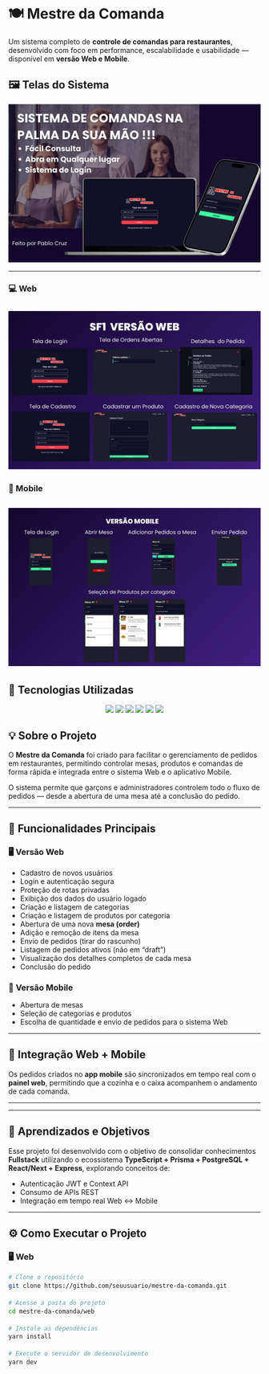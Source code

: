 # 🍽️ Mestre da Comanda

Um sistema completo de **controle de comandas para restaurantes**, desenvolvido com foco em performance, escalabilidade e usabilidade — disponível em **versão Web e Mobile**.



## 🖼️ Telas do Sistema

![Diagrama da arquitetura do sistema](Frontend/src/assets/1.png)

---
### 💻 Web
![Diagrama da arquitetura do sistema](Frontend/src/assets/2.png)
---
### 📱 Mobile


![Diagrama da arquitetura do sistema](Frontend/src/assets/3.png)
---

## 🚀 Tecnologias Utilizadas

<p align="center">
  <a href="https://reactjs.org/"><img src="https://img.shields.io/badge/React-61DAFB?style=for-the-badge&logo=react&logoColor=white" /></a>
  <a href="https://nextjs.org/"><img src="https://img.shields.io/badge/Next.js-000000?style=for-the-badge&logo=nextdotjs&logoColor=white" /></a>
  <a href="https://www.typescriptlang.org/"><img src="https://img.shields.io/badge/TypeScript-3178C6?style=for-the-badge&logo=typescript&logoColor=white" /></a>
  <a href="https://nodejs.org/"><img src="https://img.shields.io/badge/Node.js-339933?style=for-the-badge&logo=nodedotjs&logoColor=white" /></a>
  <a href="https://www.postgresql.org/"><img src="https://img.shields.io/badge/PostgreSQL-336791?style=for-the-badge&logo=postgresql&logoColor=white" /></a>
  <a href="https://reactnative.dev/"><img src="https://img.shields.io/badge/React_Native-61DAFB?style=for-the-badge&logo=react&logoColor=white" /></a>
</p>


## 💡 Sobre o Projeto

O **Mestre da Comanda** foi criado para facilitar o gerenciamento de pedidos em restaurantes, permitindo controlar mesas, produtos e comandas de forma rápida e integrada entre o sistema Web e o aplicativo Mobile.

O sistema permite que garçons e administradores controlem todo o fluxo de pedidos — desde a abertura de uma mesa até a conclusão do pedido.

---

## 🧾 Funcionalidades Principais

### 🖥️ **Versão Web**
- Cadastro de novos usuários  
- Login e autenticação segura  
- Proteção de rotas privadas  
- Exibição dos dados do usuário logado  
- Criação e listagem de categorias  
- Criação e listagem de produtos por categoria  
- Abertura de uma nova **mesa (order)**  
- Adição e remoção de itens da mesa  
- Envio de pedidos (tirar do rascunho)  
- Listagem de pedidos ativos (não em “draft”)  
- Visualização dos detalhes completos de cada mesa  
- Conclusão do pedido  

### 📱 **Versão Mobile**
- Abertura de mesas  
- Seleção de categorias e produtos  
- Escolha de quantidade e envio de pedidos para o sistema Web  

---

## 🧩 Integração Web + Mobile

Os pedidos criados no **app mobile** são sincronizados em tempo real com o **painel web**, permitindo que a cozinha e o caixa acompanhem o andamento de cada comanda.

---


---

## 🧠 Aprendizados e Objetivos

Esse projeto foi desenvolvido com o objetivo de consolidar conhecimentos **Fullstack** utilizando o ecossistema **TypeScript + Prisma + PostgreSQL + React/Next + Express**, explorando conceitos de:
- Autenticação JWT e Context API
- Consumo de APIs REST
- Integração em tempo real Web ↔ Mobile

---

## ⚙️ Como Executar o Projeto

### 🖥️ Web
```bash
# Clone o repositório
git clone https://github.com/seuusuario/mestre-da-comanda.git

# Acesse a pasta do projeto
cd mestre-da-comanda/web

# Instale as dependências
yarn install

# Execute o servidor de desenvolvimento
yarn dev
